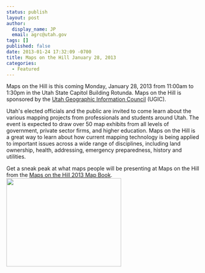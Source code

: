 ```yaml
---
status: publish
layout: post
author:
  display_name: JP
  email: agrc@utah.gov
tags: []
published: false
date: 2013-01-24 17:32:09 -0700
title: Maps on the Hill January 28, 2013
categories:
  - Featured
---
```

<p>Maps on the Hill is this coming Monday, January 28, 2013 from 11:00am to 1:30pm in the Utah State Capitol Building Rotunda. Maps on the Hill is sponsored by the <a href="http://www.ugic.info/">Utah Geographic Information Council</a> (UGIC).</p>
<p>Utah's elected officials and the public are invited to come learn about the various mapping projects from professionals and students around Utah. The event is expected to draw over 50 map exhibits from all levels of government, private sector firms, and higher education. Maps on the Hill is a great way to learn about how current mapping technology is being applied to important issues across a wide range of disciplines, including land ownership, health, addressing, emergency preparedness, history and utilities.</p>
<p>Get a sneak peak at what maps people will be presenting at Maps on the Hill from the <a href="{{ "/downloads/MapsontheHillMapBook2013.pdf" | prepend: site.baseurl }}" target="_blank" >Maps on the Hill 2013 Map Book</a>.<br />
<img src="{{ "/images/MapsontheHillPRINT_trans-300x231.png" | prepend: site.baseurl }}" alt="" title="MapsontheHillPRINT_trans" width="300" height="231" class="aligncenter" /></p>
